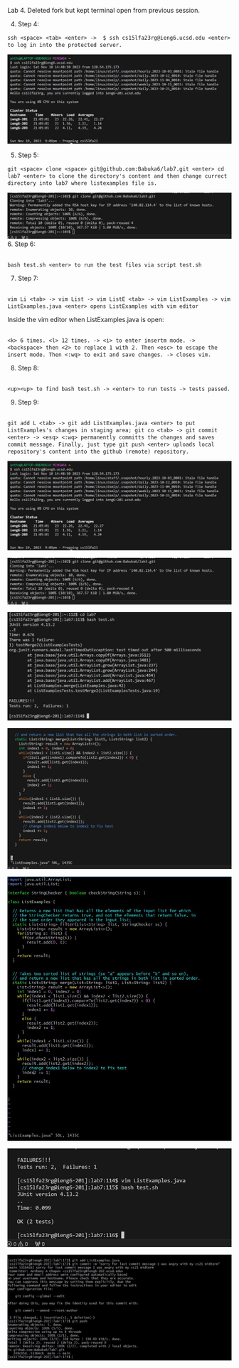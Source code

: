 Lab 4. Deleted fork but kept terminal open from previous session. 

4. Step 4: 
 ```
ssh <space> <tab> <enter> ->  $ ssh cs15lfa23rg@ieng6.ucsd.edu <enter> to log in into the protected server. 
```
![alt text](Lab4_one.JPG)

5. Step 5: 
```
git <space> clone <space> git@github.com:Babuka6/lab7.git <enter> cd lab7 <enter> to clone the directory's content and then change currect directory into lab7 where listexamples file is. 
 ```
![alt text](Lab4_two.JPG)
6. Step 6:
```

bash test.sh <enter> to run the test files via script test.sh 
``` 

7. Step 7:
```

vim Li <tab> -> vim List -> vim ListE <tab> -> vim ListExamples -> vim ListExamples.java <enter> opens ListExamples with vim editor
```
Inside the vim editor when ListExamples.java is open: 
```

<k> 6 times. <l> 12 times. -> <i> to enter insertm mode. -> <backspace> then <2> to replace 1 with 2. Then <esc> to escape the insert mode. Then <:wq> to exit and save changes. -> closes vim.
```
8. Step 8:
```

<up><up> to find bash test.sh -> <enter> to run tests -> tests passed.
```
9. Step 9:
```

git add L <tab> -> git add ListExamples.java <enter> to put ListExamples's changes in staging area; git co <tab> -> git commit <enter> -> <esq> <:wq> permanently committs the changes and saves commit message. Finally, just type git push <enter> uploads local repository's content into the github (remote) repository.
```
 
![alt text](Lab4_one.JPG)

![alt text](Lab4_two.JPG)



![alt text](bash_test_sh_fail..JPG)

![alt text](openedvimofListexample.JPG)

![alt text](vimFixed.JPG)

![alt text](testpass.JPG)

![alt text](gitcommitNew.JPG)






